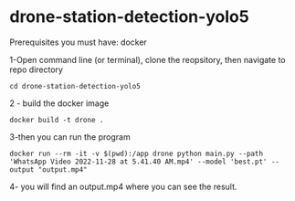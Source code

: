# drone-station-detection-yolo5

Prerequisites
you must have:
docker

1-Open command line (or terminal), clone the reopsitory, then navigate to repo directory
```
cd drone-station-detection-yolo5
```

2 - build the docker image 
```
docker build -t drone .
```

3-then you can run the program
```
docker run --rm -it -v $(pwd):/app drone python main.py --path 'WhatsApp Video 2022-11-28 at 5.41.40 AM.mp4' --model 'best.pt' --output "output.mp4"
```
4- you will find an output.mp4 where you can see the result. 
